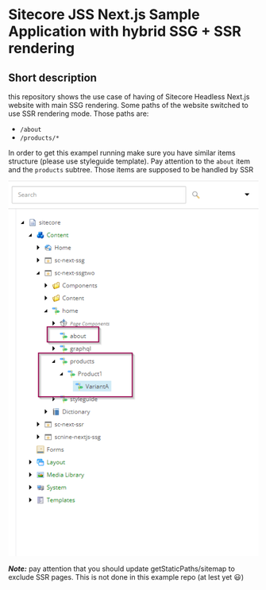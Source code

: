 # Sitecore JSS Next.js Sample Application with hybrid SSG + SSR rendering

## Short description

this repository shows the use case of having of Sitecore Headless Next.js website with main SSG rendering. Some paths of the website switched to use SSR rendering mode.
Those paths are:

- ```/about```
- ```/products/*```

In order to get this exampel running make sure you have similar items structure (please use styleguide template). Pay attention to the ```about``` item and the ```products``` subtree. Those items are supposed to be handled by SSR

![The items structure that is supported by the changes in this repository](readme-1.png)

***Note:*** pay attention that you should update getStaticPaths/sitemap to exclude SSR pages. This is not done in this example repo (at lest yet 😃)

